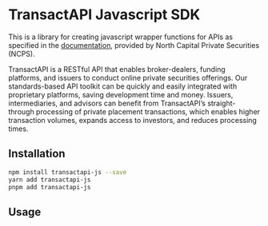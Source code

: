 # TransactAPI Javascript SDK

This is a library for creating javascript wrapper functions for APIs as specified in the [documentation](https://api.norcapsecurities.com/admin_v3/documentation), provided by North Capital Private Securities (NCPS).

TransactAPI is a RESTful API that enables broker-dealers, funding platforms, and issuers to conduct online private securities offerings. Our standards-based API toolkit can be quickly and easily integrated with proprietary platforms, saving development time and money. Issuers, intermediaries, and advisors can benefit from TransactAPI’s straight-through processing of private placement transactions, which enables higher transaction volumes, expands access to investors, and reduces processing times.

## Installation

```bash
npm install transactapi-js --save
yarn add transactapi-js
pnpm add transactapi-js
```

## Usage
